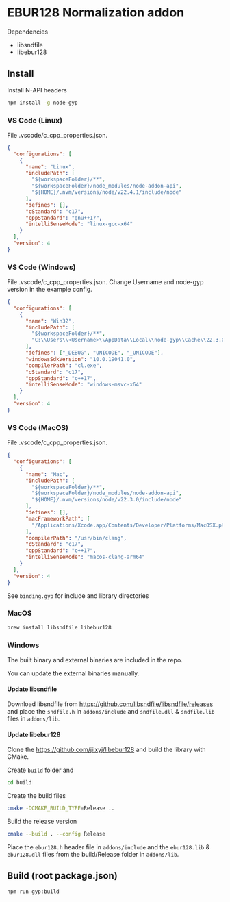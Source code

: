 # EBUR128 Normalization addon

Dependencies

- libsndfile
- libebur128

## Install

Install N-API headers

```sh
npm install -g node-gyp
```

### VS Code (Linux)

File .vscode/c_cpp_properties.json.

```json
{
  "configurations": [
    {
      "name": "Linux",
      "includePath": [
        "${workspaceFolder}/**",
        "${workspaceFolder}/node_modules/node-addon-api",
        "${HOME}/.nvm/versions/node/v22.4.1/include/node"
      ],
      "defines": [],
      "cStandard": "c17",
      "cppStandard": "gnu++17",
      "intelliSenseMode": "linux-gcc-x64"
    }
  ],
  "version": 4
}
```

### VS Code (Windows)

File .vscode/c_cpp_properties.json. Change Username and node-gyp version in the example config.

```json
{
  "configurations": [
    {
      "name": "Win32",
      "includePath": [
        "${workspaceFolder}/**",
        "C:\\Users\\<Username>\\AppData\\Local\\node-gyp\\Cache\\22.3.0\\include\\node"
      ],
      "defines": ["_DEBUG", "UNICODE", "_UNICODE"],
      "windowsSdkVersion": "10.0.19041.0",
      "compilerPath": "cl.exe",
      "cStandard": "c17",
      "cppStandard": "c++17",
      "intelliSenseMode": "windows-msvc-x64"
    }
  ],
  "version": 4
}
```

### VS Code (MacOS)

File .vscode/c_cpp_properties.json.

```json
{
  "configurations": [
    {
      "name": "Mac",
      "includePath": [
        "${workspaceFolder}/**",
        "${workspaceFolder}/node_modules/node-addon-api",
        "${HOME}/.nvm/versions/node/v22.3.0/include/node"
      ],
      "defines": [],
      "macFrameworkPath": [
        "/Applications/Xcode.app/Contents/Developer/Platforms/MacOSX.platform/Developer/SDKs/MacOSX.sdk/System/Library/Frameworks"
      ],
      "compilerPath": "/usr/bin/clang",
      "cStandard": "c17",
      "cppStandard": "c++17",
      "intelliSenseMode": "macos-clang-arm64"
    }
  ],
  "version": 4
}
```

See `binding.gyp` for include and library directories

### MacOS

```sh
brew install libsndfile libebur128
```

### Windows

The built binary and external binaries are included in the repo.

You can update the external binaries manually.

#### Update libsndfile

Download libsndfile from https://github.com/libsndfile/libsndfile/releases and place the `sndfile.h` in `addons/include` and `sndfile.dll` & `sndfile.lib` files in `addons/lib`.

#### Update libebur128

Clone the https://github.com/jiixyj/libebur128 and build the library with CMake.

Create `build` folder and

```sh
cd build
```

Create the build files

```sh
cmake -DCMAKE_BUILD_TYPE=Release ..
```

Build the release version

```sh
cmake --build . --config Release
```

Place the `ebur128.h` header file in `addons/include` and the `ebur128.lib` & `ebur128.dll` files from the build/Release folder in `addons/lib`.

## Build (root package.json)

```sh
npm run gyp:build
```
